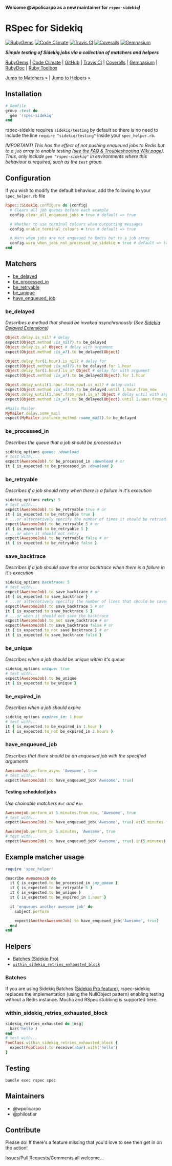 **Welcome @wpolicarpo as a new maintainer for `rspec-sidekiq`!**

# RSpec for Sidekiq

[![RubyGems][gem_version_badge]][ruby_gems]
[![Code Climate][code_climate_badge]][code_climate]
[![Travis CI][travis_ci_badge]][travis_ci]
[![Coveralls][coveralls_badge]][coveralls]
[![Gemnasium][gemnasium_badge]][gemnasium]

***Simple testing of Sidekiq jobs via a collection of matchers and helpers***

[RubyGems][ruby_gems] |
[Code Climate][code_climate] |
[GitHub][github] |
[Travis CI][travis_ci] |
[Coveralls][coveralls] |
[Gemnasium][gemnasium] |
[RubyDoc][ruby_doc] |
[Ruby Toolbox][ruby_toolbox]

[Jump to Matchers &raquo;](#matchers) | [Jump to Helpers &raquo;](#helpers)

## Installation
```ruby
# Gemfile
group :test do
  gem 'rspec-sidekiq'
end
```
rspec-sidekiq requires ```sidekiq/testing``` by default so there is no need to include the line ```require "sidekiq/testing"``` inside your ```spec_helper.rb```.

*IMPORTANT! This has the effect of not pushing enqueued jobs to Redis but to a ```job``` array to enable testing ([see the FAQ & Troubleshooting Wiki page][rspec_sidekiq_wiki_faq_&_troubleshooting]). Thus, only include ```gem "rspec-sidekiq"``` in environments where this behaviour is required, such as the ```test``` group.*

## Configuration
If you wish to modify the default behaviour, add the following to your ```spec_helper.rb``` file
```ruby
RSpec::Sidekiq.configure do |config|
  # Clears all job queues before each example
  config.clear_all_enqueued_jobs = true # default => true

  # Whether to use terminal colours when outputting messages
  config.enable_terminal_colours = true # default => true

  # Warn when jobs are not enqueued to Redis but to a job array
  config.warn_when_jobs_not_processed_by_sidekiq = true # default => true
end
```

## Matchers
* [be_delayed](#be_delayed)
* [be_processed_in](#be_processed_in)
* [be_retryable](#be_retryable)
* [be_unique](#be_unique)
* [have_enqueued_job](#have_enqueued_job)

### be_delayed
*Describes a method that should be invoked asynchronously (See [Sidekiq Delayed Extensions][sidekiq_wiki_delayed_extensions])*
```ruby
Object.delay.is_nil? # delay
expect(Object.method :is_nil?).to be_delayed
Object.delay.is_a? Object # delay with argument
expect(Object.method :is_a?).to be_delayed(Object)

Object.delay_for(1.hour).is_nil? # delay for
expect(Object.method :is_nil?).to be_delayed.for 1.hour
Object.delay_for(1.hour).is_a? Object # delay for with argument
expect(Object.method :is_a?).to be_delayed(Object).for 1.hour

Object.delay_until(1.hour.from_now).is_nil? # delay until
expect(Object.method :is_nil?).to be_delayed.until 1.hour.from_now
Object.delay_until(1.hour.from_now).is_a? Object # delay until with argument
expect(Object.method :is_a?).to be_delayed(Object).until 1.hour.from_now

#Rails Mailer
MyMailer.delay.some_mail
expect(MyMailer.instance_method :some_mail).to be_delayed
```

### be_processed_in
*Describes the queue that a job should be processed in*
```ruby
sidekiq_options queue: :download
# test with...
expect(AwesomeJob).to be_processed_in :download # or
it { is_expected.to be_processed_in :download }
```

### be_retryable
*Describes if a job should retry when there is a failure in it's execution*
```ruby
sidekiq_options retry: 5
# test with...
expect(AwesomeJob).to be_retryable true # or
it { is_expected.to be_retryable true }
# ...or alternatively specify the number of times it should be retried
expect(AwesomeJob).to be_retryable 5 # or
it { is_expected.to be_retryable 5 }
# ...or when it should not retry
expect(AwesomeJob).to be_retryable false # or
it { is_expected.to be_retryable false }
```

### save_backtrace
*Describes if a job should save the error backtrace when there is a failure in it's execution*
```ruby
sidekiq_options backtrace: 5
# test with...
expect(AwesomeJob).to save_backtrace # or
it { is_expected.to save_backtrace }
# ...or alternatively specifiy the number of lines that should be saved
expect(AwesomeJob).to save_backtrace 5 # or
it { is_expected.to save_backtrace 5 }
# ...or when it should not save the backtrace
expect(AwesomeJob).to_not save_backtrace # or
expect(AwesomeJob).to save_backtrace false # or
it { is_expected.to_not save_backtrace } # or
it { is_expected.to save_backtrace false }
```

### be_unique
*Describes when a job should be unique within it's queue*
```ruby
sidekiq_options unique: true
# test with...
expect(AwesomeJob).to be_unique
it { is_expected.to be_unique }
```

### be_expired_in
*Describes when a job should expire*
```ruby
sidekiq_options expires_in: 1.hour
# test with...
it { is_expected.to be_expired_in 1.hour }
it { is_expected.to_not be_expired_in 2.hours }
```

### have_enqueued_job
*Describes that there should be an enqueued job with the specified arguments*
```ruby
AwesomeJob.perform_async 'Awesome', true
# test with...
expect(AwesomeJob).to have_enqueued_job('Awesome', true)
```

#### Testing scheduled jobs
*Use chainable matchers `#at` and `#in`*
```ruby
Awesomejob.perform_at 5.minutes.from_now, 'Awesome', true
# test with...
expect(AwesomeJob).to have_enqueued_job('Awesome', true).at(5.minutes.from_now)
```
```ruby
Awesomejob.perform_in 5.minutes, 'Awesome', true
# test with...
expect(AwesomeJob).to have_enqueued_job('Awesome', true).in(5.minutes)
```

## Example matcher usage
```ruby
require 'spec_helper'

describe AwesomeJob do
  it { is_expected.to be_processed_in :my_queue }
  it { is_expected.to be_retryable 5 }
  it { is_expected.to be_unique }
  it { is_expected.to be_expired_in 1.hour }

  it 'enqueues another awesome job' do
    subject.perform

    expect(AnotherAwesomeJob).to have_enqueued_job('Awesome', true)
  end
end
```

## Helpers
* [Batches (Sidekiq Pro)](#batches)
* [`within_sidekiq_retries_exhausted_block`](#within_sidekiq_retries_exhausted_block)

### Batches
If you are using Sidekiq Batches ([Sidekiq Pro feature][sidekiq_wiki_batches]), rspec-sidekiq replaces the implementation (using the NullObject pattern) enabling testing without a Redis instance. Mocha and RSpec stubbing is supported here.

### within_sidekiq_retries_exhausted_block
```ruby
sidekiq_retries_exhausted do |msg|
  bar('hello')
end
# test with...
FooClass.within_sidekiq_retries_exhausted_block {
  expect(FooClass).to receive(:bar).with('hello')
}
```

## Testing
```bundle exec rspec spec```

## Maintainers
* @wpolicarpo
* @philostler

## Contribute
Please do! If there's a feature missing that you'd love to see then get in on the action!

Issues/Pull Requests/Comments all welcome...

[code_climate]: https://codeclimate.com/github/philostler/rspec-sidekiq
[code_climate_badge]: https://codeclimate.com/github/philostler/rspec-sidekiq.svg
[coveralls]: https://coveralls.io/r/philostler/rspec-sidekiq
[coveralls_badge]: https://img.shields.io/coveralls/philostler/rspec-sidekiq.svg?branch=develop
[gem_version_badge]: https://badge.fury.io/rb/rspec-sidekiq.svg
[gemnasium]: https://gemnasium.com/philostler/rspec-sidekiq
[gemnasium_badge]: https://gemnasium.com/philostler/rspec-sidekiq.svg
[github]: http://github.com/philostler/rspec-sidekiq
[ruby_doc]: http://rubydoc.info/gems/rspec-sidekiq/frames
[ruby_gems]: http://rubygems.org/gems/rspec-sidekiq
[ruby_toolbox]: http://www.ruby-toolbox.com/projects/rspec-sidekiq
[travis_ci]: http://travis-ci.org/philostler/rspec-sidekiq
[travis_ci_badge]: https://travis-ci.org/philostler/rspec-sidekiq.svg?branch=develop

[rspec_sidekiq_wiki_faq_&_troubleshooting]: https://github.com/philostler/rspec-sidekiq/wiki/FAQ-&-Troubleshooting
[sidekiq_wiki_batches]: https://github.com/mperham/sidekiq/wiki/Batches
[sidekiq_wiki_delayed_extensions]: https://github.com/mperham/sidekiq/wiki/Delayed-Extensions
